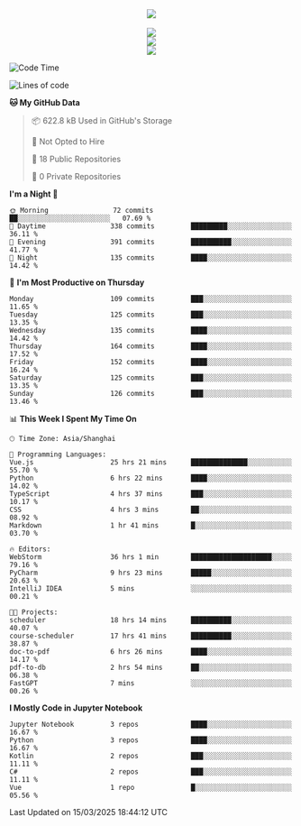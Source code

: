 <div align="center">
  <img src="https://readme-typing-svg.demolab.com?font=Zhi+Mang+Xing&size=40&pause=1000&color=000000&center=true&vCenter=true&lines=Baymax%E5%B0%8F%E6%8C%AF;Hello%20World"/><br/>
  <br/>
  <img src="https://skillicons.dev/icons?i=java,kotlin,python,c,cpp,html,css,javascript" /><br/>
  <img src="https://skillicons.dev/icons?i=spring,vue,pytorch,maven,gradle,mysql,sqlite,linux" /><br/>
  <img src="https://skillicons.dev/icons?i=idea,pycharm,webstorm,androidstudio,vscode,git,vim,md" /><br/>
</div>

<!--START_SECTION:waka-->
![Code Time](http://img.shields.io/badge/Code%20Time-734%20hrs%209%20mins-blue)

![Lines of code](https://img.shields.io/badge/From%20Hello%20World%20I%27ve%20Written-6.1%20million%20lines%20of%20code-blue)

**🐱 My GitHub Data** 

> 📦 622.8 kB Used in GitHub's Storage 
 > 
> 🚫 Not Opted to Hire
 > 
> 📜 18 Public Repositories 
 > 
> 🔑 0 Private Repositories 
 > 
**I'm a Night 🦉** 

```text
🌞 Morning                72 commits          ██░░░░░░░░░░░░░░░░░░░░░░░   07.69 % 
🌆 Daytime                338 commits         █████████░░░░░░░░░░░░░░░░   36.11 % 
🌃 Evening                391 commits         ██████████░░░░░░░░░░░░░░░   41.77 % 
🌙 Night                  135 commits         ████░░░░░░░░░░░░░░░░░░░░░   14.42 % 
```
📅 **I'm Most Productive on Thursday** 

```text
Monday                   109 commits         ███░░░░░░░░░░░░░░░░░░░░░░   11.65 % 
Tuesday                  125 commits         ███░░░░░░░░░░░░░░░░░░░░░░   13.35 % 
Wednesday                135 commits         ████░░░░░░░░░░░░░░░░░░░░░   14.42 % 
Thursday                 164 commits         ████░░░░░░░░░░░░░░░░░░░░░   17.52 % 
Friday                   152 commits         ████░░░░░░░░░░░░░░░░░░░░░   16.24 % 
Saturday                 125 commits         ███░░░░░░░░░░░░░░░░░░░░░░   13.35 % 
Sunday                   126 commits         ███░░░░░░░░░░░░░░░░░░░░░░   13.46 % 
```


📊 **This Week I Spent My Time On** 

```text
🕑︎ Time Zone: Asia/Shanghai

💬 Programming Languages: 
Vue.js                   25 hrs 21 mins      ██████████████░░░░░░░░░░░   55.70 % 
Python                   6 hrs 22 mins       ████░░░░░░░░░░░░░░░░░░░░░   14.02 % 
TypeScript               4 hrs 37 mins       ███░░░░░░░░░░░░░░░░░░░░░░   10.17 % 
CSS                      4 hrs 3 mins        ██░░░░░░░░░░░░░░░░░░░░░░░   08.92 % 
Markdown                 1 hr 41 mins        █░░░░░░░░░░░░░░░░░░░░░░░░   03.70 % 

🔥 Editors: 
WebStorm                 36 hrs 1 min        ████████████████████░░░░░   79.16 % 
PyCharm                  9 hrs 23 mins       █████░░░░░░░░░░░░░░░░░░░░   20.63 % 
IntelliJ IDEA            5 mins              ░░░░░░░░░░░░░░░░░░░░░░░░░   00.21 % 

🐱‍💻 Projects: 
scheduler                18 hrs 14 mins      ██████████░░░░░░░░░░░░░░░   40.07 % 
course-scheduler         17 hrs 41 mins      ██████████░░░░░░░░░░░░░░░   38.87 % 
doc-to-pdf               6 hrs 26 mins       ████░░░░░░░░░░░░░░░░░░░░░   14.17 % 
pdf-to-db                2 hrs 54 mins       ██░░░░░░░░░░░░░░░░░░░░░░░   06.38 % 
FastGPT                  7 mins              ░░░░░░░░░░░░░░░░░░░░░░░░░   00.26 % 
```

**I Mostly Code in Jupyter Notebook** 

```text
Jupyter Notebook         3 repos             ████░░░░░░░░░░░░░░░░░░░░░   16.67 % 
Python                   3 repos             ████░░░░░░░░░░░░░░░░░░░░░   16.67 % 
Kotlin                   2 repos             ███░░░░░░░░░░░░░░░░░░░░░░   11.11 % 
C#                       2 repos             ███░░░░░░░░░░░░░░░░░░░░░░   11.11 % 
Vue                      1 repo              █░░░░░░░░░░░░░░░░░░░░░░░░   05.56 % 
```




 Last Updated on 15/03/2025 18:44:12 UTC
<!--END_SECTION:waka-->





